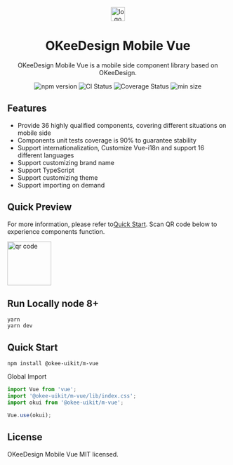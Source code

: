 <p></p>
<p align="center">
  <img alt="logo" src="https://lf3-cdn-tos.bytecdntp.com/cdn/expire-1-M/byted-ui-m/static/online-vue-logo.png" height="32px" />
</p>

<h1 align="center">OKeeDesign Mobile Vue</h1>

<p align="center">OKeeDesign Mobile Vue is a mobile side component library based on OKeeDesign.</p>

<p align="center">
    <img src="https://img.shields.io/npm/v/@okee-uikit/m-vue" alt="npm version" />
    <img src="https://img.shields.io/github/workflow/status/oceanengine/okeedesign-mobile-vue/Node.js%20CI/main" alt="CI Status" />
    <img src='https://coveralls.io/repos/github/Tao-Mao/okeedesign-mobile-vue/badge.svg?branch=main' alt='Coverage Status' />
    <img src="https://img.shields.io/bundlephobia/min/@okee-uikit/m-vue" alt="min size" />
</p>

## Features

* Provide 36 highly qualified components, covering different situations on mobile side
* Components unit tests coverage is 90% to guarantee stability
* Support internationalization, Customize Vue-i18n and support 16 different languages
* Support customizing brand name
* Support TypeScript
* Support customizing theme
* Support importing on demand

## Quick Preview

For more information, please refer to[Quick Start](https://okee.oceanengine.com/mobile/vue/#/zh-CN/intro). Scan QR code below to experience components function.

<img alt="qr code" src="https://lf3-cdn-tos.bytecdntp.com/cdn/expire-1-M/byted-ui-m/static/opensource-online-vue.png" height="100px" />

## Run Locally node 8+

```
yarn
yarn dev
```

## Quick Start

```
npm install @okee-uikit/m-vue
```

Global Import

```javascript
import Vue from 'vue';
import '@okee-uikit/m-vue/lib/index.css';
import okui from '@okee-uikit/m-vue';

Vue.use(okui);
```

## License
OKeeDesign Mobile Vue MIT licensed.
